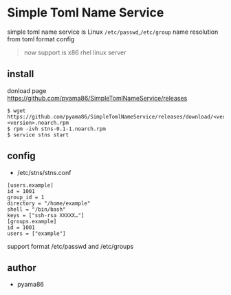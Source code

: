# Simple Toml Name Service
simple toml name service is Linux `/etc/passwd`,`/etc/group` name resolution from toml format config
> now support is x86 rhel linux server

## install
donload page <https://github.com/pyama86/SimpleTomlNameService/releases>
```
$ wget https://github.com/pyama86/SimpleTomlNameService/releases/download/<version>/stns-<version>.noarch.rpm
$ rpm -ivh stns-0.1-1.noarch.rpm
$ service stns start
```

## config
* /etc/stns/stns.conf
```
[users.example]
id = 1001
group_id = 1
directory = "/home/example"
shell = "/bin/bash"
keys = ["ssh-rsa XXXXX…"]
[groups.example]
id = 1001
users = ["example"]
```
support format /etc/passwd and /etc/groups

## author
* pyama86
